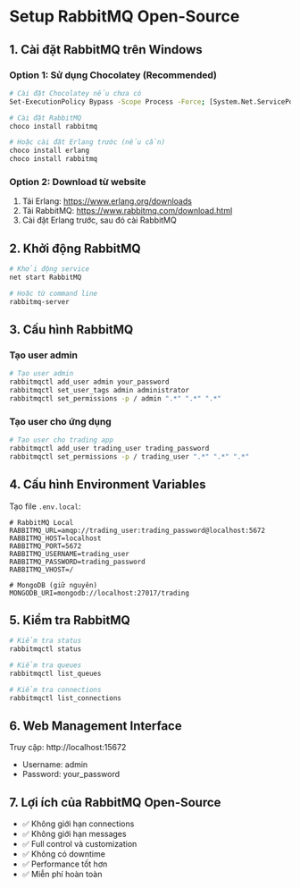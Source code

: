 # Setup RabbitMQ Open-Source

## 1. Cài đặt RabbitMQ trên Windows

### Option 1: Sử dụng Chocolatey (Recommended)
```bash
# Cài đặt Chocolatey nếu chưa có
Set-ExecutionPolicy Bypass -Scope Process -Force; [System.Net.ServicePointManager]::SecurityProtocol = [System.Net.ServicePointManager]::SecurityProtocol -bor 3072; iex ((New-Object System.Net.WebClient).DownloadString('https://community.chocolatey.org/install.ps1'))

# Cài đặt RabbitMQ
choco install rabbitmq

# Hoặc cài đặt Erlang trước (nếu cần)
choco install erlang
choco install rabbitmq
```

### Option 2: Download từ website
1. Tải Erlang: https://www.erlang.org/downloads
2. Tải RabbitMQ: https://www.rabbitmq.com/download.html
3. Cài đặt Erlang trước, sau đó cài RabbitMQ

## 2. Khởi động RabbitMQ

```bash
# Khởi động service
net start RabbitMQ

# Hoặc từ command line
rabbitmq-server
```

## 3. Cấu hình RabbitMQ

### Tạo user admin
```bash
# Tạo user admin
rabbitmqctl add_user admin your_password
rabbitmqctl set_user_tags admin administrator
rabbitmqctl set_permissions -p / admin ".*" ".*" ".*"
```

### Tạo user cho ứng dụng
```bash
# Tạo user cho trading app
rabbitmqctl add_user trading_user trading_password
rabbitmqctl set_permissions -p / trading_user ".*" ".*" ".*"
```

## 4. Cấu hình Environment Variables

Tạo file `.env.local`:
```env
# RabbitMQ Local
RABBITMQ_URL=amqp://trading_user:trading_password@localhost:5672
RABBITMQ_HOST=localhost
RABBITMQ_PORT=5672
RABBITMQ_USERNAME=trading_user
RABBITMQ_PASSWORD=trading_password
RABBITMQ_VHOST=/

# MongoDB (giữ nguyên)
MONGODB_URI=mongodb://localhost:27017/trading
```

## 5. Kiểm tra RabbitMQ

```bash
# Kiểm tra status
rabbitmqctl status

# Kiểm tra queues
rabbitmqctl list_queues

# Kiểm tra connections
rabbitmqctl list_connections
```

## 6. Web Management Interface

Truy cập: http://localhost:15672
- Username: admin
- Password: your_password

## 7. Lợi ích của RabbitMQ Open-Source

- ✅ Không giới hạn connections
- ✅ Không giới hạn messages
- ✅ Full control và customization
- ✅ Không có downtime
- ✅ Performance tốt hơn
- ✅ Miễn phí hoàn toàn
